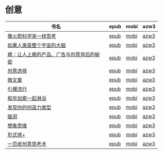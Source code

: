 # 创意

| 书名 | epub | mobi | azw3 |
| --- | --- | --- | --- |
| [像火箭科学家一样思考](http://ct.dalanmei.com/f/31084289-570242770-e2e7ff) | [epub](http://ct.dalanmei.com/f/31084289-570242770-e2e7ff) | [mobi](http://ct.dalanmei.com/f/31084289-569464276-671d08) | [azw3](http://ct.dalanmei.com/f/31084289-571420146-c0cfbe) |
| [如果人类是整个宇宙的大脑](http://ct.dalanmei.com/f/31084289-572067776-aa0f5f) | [epub](http://ct.dalanmei.com/f/31084289-572067776-aa0f5f) | [mobi](http://ct.dalanmei.com/f/31084289-571731105-3a4494) | [azw3](http://ct.dalanmei.com/f/31084289-572086437-c35757) |
| [瘾：让人上瘾的产品、广告与创意背后的秘密](http://ct.dalanmei.com/f/31084289-572093614-417125) | [epub](http://ct.dalanmei.com/f/31084289-572093614-417125) | [mobi](http://ct.dalanmei.com/f/31084289-571727085-6b140f) | [azw3](http://ct.dalanmei.com/f/31084289-572114456-1dbdfe) |
| [创意选择](http://ct.dalanmei.com/f/31084289-572095163-c53cc3) | [epub](http://ct.dalanmei.com/f/31084289-572095163-c53cc3) | [mobi](http://ct.dalanmei.com/f/31084289-571726926-36b8e6) | [azw3](http://ct.dalanmei.com/f/31084289-572114727-199bbf) |
| [微文案](http://ct.dalanmei.com/f/31084289-572114875-9430bb) | [epub](http://ct.dalanmei.com/f/31084289-572114875-9430bb) | [mobi](http://ct.dalanmei.com/f/31084289-571710817-86aec1) | [azw3](http://ct.dalanmei.com/f/31084289-572134648-1568b7) |
| [引爆流行](http://ct.dalanmei.com/f/31084289-572115689-a841ff) | [epub](http://ct.dalanmei.com/f/31084289-572115689-a841ff) | [mobi](http://ct.dalanmei.com/f/31084289-571705674-a8c170) | [azw3](http://ct.dalanmei.com/f/31084289-572139525-4cfd4f) |
| [和毕加索一起淋浴](http://ct.dalanmei.com/f/31084289-571814219-6d4f58) | [epub](http://ct.dalanmei.com/f/31084289-571814219-6d4f58) | [mobi](http://ct.dalanmei.com/f/31084289-571543581-336ba6) | [azw3](http://ct.dalanmei.com/f/31084289-572196586-cd297a) |
| [发现你的创造力类型](http://ct.dalanmei.com/f/31084289-571822138-038e9e) | [epub](http://ct.dalanmei.com/f/31084289-571822138-038e9e) | [mobi](http://ct.dalanmei.com/f/31084289-571548977-f04140) | [azw3](http://ct.dalanmei.com/f/31084289-572199585-394ed3) |
| [脑洞](http://ct.dalanmei.com/f/31084289-572123901-d24378) | [epub](http://ct.dalanmei.com/f/31084289-572123901-d24378) | [mobi](http://ct.dalanmei.com/f/31084289-571594674-f41133) | [azw3](http://ct.dalanmei.com/f/31084289-571982319-0cd862) |
| [想象思维](http://ct.dalanmei.com/f/31084289-571841165-14eab9) | [epub](http://ct.dalanmei.com/f/31084289-571841165-14eab9) | [mobi](http://ct.dalanmei.com/f/31084289-571550118-a8a2a6) | [azw3](http://ct.dalanmei.com/f/31084289-572066255-8c109d) |
| [形式感+](http://ct.dalanmei.com/f/31084289-571915697-56fcb6) | [epub](http://ct.dalanmei.com/f/31084289-571915697-56fcb6) | [mobi](http://ct.dalanmei.com/f/31084289-571557552-2bff04) | [azw3](http://ct.dalanmei.com/f/31084289-572074606-79c685) |
| [一页纸创意思考术](http://ct.dalanmei.com/f/31084289-571737842-a78cdf) | [epub](http://ct.dalanmei.com/f/31084289-571737842-a78cdf) | [mobi](http://ct.dalanmei.com/f/31084289-571588650-e81b49) | [azw3](http://ct.dalanmei.com/f/31084289-571867993-664419) |
